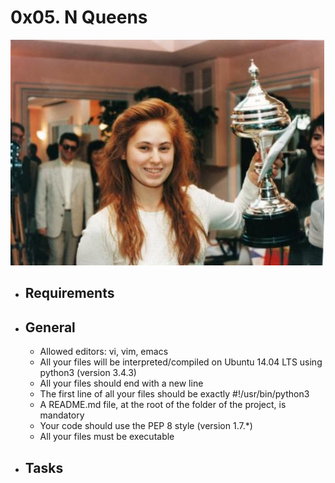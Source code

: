 # 0x05. N Queens

![alt text](./image.jpg)

* ## Requirements
* ## General

    * Allowed editors: vi, vim, emacs
    * All your files will be interpreted/compiled on Ubuntu 14.04 LTS using python3 (version 3.4.3)
    * All your files should end with a new line
    * The first line of all your files should be exactly #!/usr/bin/python3
    * A README.md file, at the root of the folder of the project, is mandatory
    * Your code should use the PEP 8 style (version 1.7.*)
    * All your files must be executable

* ## Tasks